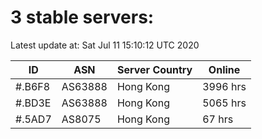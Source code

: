 # 3 stable servers:

Latest update at: Sat Jul 11 15:10:12 UTC 2020

| ID | ASN | Server Country | Online |
| -- | --- | -------------- | ------ |
| #.B6F8 | AS63888 | Hong Kong | 3996 hrs |
| #.BD3E | AS63888 | Hong Kong | 5065 hrs |
| #.5AD7 | AS8075 | Hong Kong | 67 hrs |

